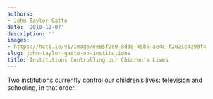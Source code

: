 ```yaml
---
authors:
- John Taylor Gatto
date: '2010-12-07'
description: ''
images:
- https://hcti.io/v1/image/ee85f2c0-8d38-45b5-ae4c-f2021c439df4
slug: john-taylor-gatto-on-institutions
title: Institutions Controlling our Chidren's Lives
---
```


Two institutions currently control our children’s lives: television and schooling, in that order.